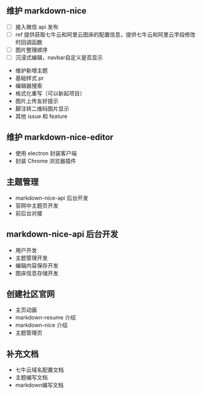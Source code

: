 ## 维护 markdown-nice

- [ ] 接入微信 api 发布
- [ ] ref 提供获取七牛云和阿里云图床的配置信息，提供七牛云和阿里云字段修改时回调函数
- [ ] 图片整理顺序
- [ ] 沉浸式编辑，navbar自定义是否显示
- 维护新增主题
- 基础样式 pr
- 编辑器搜索
- 格式化重写（可以新起项目）
- 图片上传友好提示
- 脚注转二维码图片显示
- 其他 issue 和 feature

## 维护 markdown-nice-editor

- 使用 electron 封装客户端
- 封装 Chrome 浏览器插件

## 主题管理

- markdown-nice-api 后台开发
- 官网中主题页开发
- 前后台对接

## markdown-nice-api 后台开发

- 用户开发
- 主题管理开发
- 编辑内容保存开发
- 图床信息存储开发

## 创建社区官网

- 主页动画
- markdown-resume 介绍
- markdown-nice 介绍
- 主题管理页
 
## 补充文档

- 七牛云域名配置文档
- 主题编写文档
- markdown编写文档
